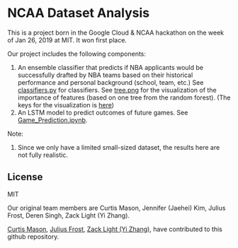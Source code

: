 # NCAA Dataset Analysis

This is a project born in the Google Cloud & NCAA hackathon on the week of Jan 26, 2019 at MIT. It won first place.

Our project includes the following components:
1. An ensemble classifier that predicts if NBA applicants would be successfully drafted by NBA teams based on their historical performance and personal background (school, team, etc.) See [classifiers.py](https://github.com/cumason123/NCAA-NBA-Picker/blob/master/classifiers.py) for classifiers. See [tree.png](https://github.com/cumason123/NCAA-NBA-Picker/blob/master/tree.png) for the visualization of the importance of features (based on one tree from the random forest). (The keys for the visualization is [here](https://docs.google.com/document/d/1OHZ4-4dDhNFdBlk1spDKVRteCM6fBitw20iP9TLOpYU/edit?usp=sharing))
2. An LSTM model to predict outcomes of future games. See  [Game_Prediction.ipynb](https://github.com/cumason123/NCAA-NBA-Picker/blob/master/Game_Prediction.ipynb "Game Prediction").

Note:
1. Since we only have a limited small-sized dataset, the results here are not fully realistic.

License
----
MIT

Our original team members are Curtis Mason, Jennifer (Jaehei) Kim, Julius Frost, Deren Singh, Zack Light (Yi Zhang). 

[Curtis Mason](https://github.com/cumason123 "Curtis Mason Github Profile"), [Julius Frost](https://github.com/juliusfrost "Julius Frost Github Profile"), [Zack Light (Yi Zhang)](https://zacklight.com "Zack Light (Yi Zhang)"), have contributed to this github repository.
